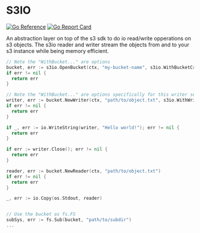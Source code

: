 # S3IO

[![Go Reference](https://pkg.go.dev/badge/github.com/jobstoit/s3io/v2.svg)](https://pkg.go.dev/github.com/jobstoit/s3io/v2)
[![Go Report Card](https://goreportcard.com/badge/github.com/jobstoit/s3io/v2)](https://goreportcard.com/report/github.com/jobstoit/s3io/v2)

An abstraction layer on top of the s3 sdk to do io read/write opperations on s3 objects.
The s3io reader and writer stream the objects from and to your s3 instance while being memory efficient.

```go
// Note the "WithBucket..." are options
bucket, err := s3io.OpenBucket(ctx, "my-bucket-name", s3io.WithBucketCredentials(accessKey, secretKey))
if err != nil {
  return err
}

// Note the "WithBucket..." are options specifically for this writer session
writer, err := bucket.NewWriter(ctx, "path/to/object.txt", s3io.WithWriterRetries(3))
if err != nil {
  return err
}

if _, err := io.WriteString(writer, "Hello world!"); err != nil {
  return err
}

if err := writer.Close(); err != nil {
  return err 
}

reader, err := bucket.NewReader(ctx, "path/to/object.txt")
if err != nil {
  return err
}

_, err := io.Copy(os.Stdout, reader)


// Use the bucket as fs.FS
subSys, err := fs.Sub(bucket, "path/to/subdir")
...
```
